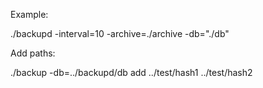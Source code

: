
Example:

  ./backupd -interval=10 -archive=./archive -db="./db"

Add paths:

  ./backup -db=../backupd/db add ../test/hash1 ../test/hash2